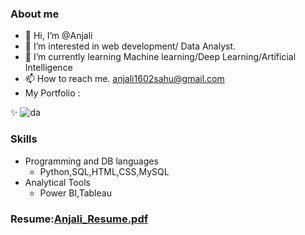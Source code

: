 ### About me

- 👋 Hi, I’m @Anjali
- 👀 I’m interested in web development/ Data Analyst.
- 🌱 I’m currently learning Machine learning/Deep Learning/Artificial Intelligence
- 📫 How to reach me. anjali1602sahu@gmail.com
- My Portfolio : 
 
✨ ![da](https://github.com/user-attachments/assets/1ed8a99f-69c9-417a-915c-78b135bd5553)

<!---
Anjaliii1!()
/Anjaliii1 is a  special ✨ repository because its `README.md` (this file) appears on your GitHub profile.
You can click the Preview link to take a look at your changes.
--->
### Skills
- Programming and DB languages
   - Python,SQL,HTML,CSS,MySQL
- Analytical Tools
   - Power BI,Tableau
### Resume:[Anjali_Resume.pdf](https://github.com/user-attachments/files/18441453/Anjali_Resume.pdf)

